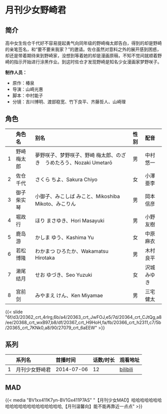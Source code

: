 # 月刊少女野崎君


## 简介

高中女生佐仓千代好不容易提起勇气向同年级的野崎梅太郎告白，得到的却是野崎的亲笔签名，和“要不要来我家？”的邀请。佐仓虽然对意料之外的展开感到困惑，却还是带着期待来到野崎家，没想到等着她的却是漫画原稿，不知不觉间就顺着野崎的指示开始进行涂黑作业。到这时佐仓才发现野崎是知名少女漫画家梦野咲子。

**制作人员：**
- 原作：椿泉
- 导演：山崎光惠
- 脚本：中村能子
- 分镜：吉川博明、渡部稳宽、竹下良平、齐藤哲人、山崎理

## 角色

|     |   角色名   |   别名  | 性别 |  配音  |
|:--- |:------  |:----      |:---  |:--   |
| 1 | 野崎梅太郎 | 夢野咲子、梦野咲子、野崎 梅太郎、のざき　うめたろう、Nozaki Umetarō | 男 | 中村悠一 |
| 2 | 佐仓千代 | さくら ちよ、Sakura Chiyo | 女 | 小澤亜李 |
| 3 | 御子柴实琴 | 小御子、みこしば みこと、Mikoshiba Mikoto、みこりん | 男 | 岡本信彦 |
| 4 | 堀政行 | ほり まさゆき、Hori Masayuki | 男 | 小野友樹 |
| 5 | 鹿岛游 | かしま ゆう、Kashima Yu | 女 | 中原麻衣 |
| 6 | 若松博隆 | わかまつ ひろたか、Wakamatsu Hirotaka | 男 | 木村良平 |
| 7 | 濑尾结月 | せお ゆづき、Seo Yuzuki | 女 | 沢城みゆき |
| 8 | 宫前剑 | みやまえ けん、Ken Miyamae | 男 | 三宅健太 |

{{< slide "6f/d3/20362_crt_4rlrg,6b/a4/20363_crt_JwFOJ,e5/7d/20364_crt_CJtQg,a8/ee/20368_crt_wxB97,b8/df/20367_crt_H9HoH,fa/fb/20366_crt_h2311,c7/5b/20365_crt_7KNk0,a8/90/27079_crt_6aEEW" >}}

## 系列

|     |   系列名   |   首播时间  | 话数/时长  | 观看地址 |
|:---  |:------    |:----      |:---       |:---  |
| 1 | 月刊少女野崎君 | 2014-07-06 | 12 | [bilibili](https://www.bilibili.com/bangumi/play/ep770)  |



## MAD

{{< media  "BV1xx411K7yn-BV1Gx411P7AS"
"【月刊少女MAD】哈哈哈哈哈哈哈哈哈哈哈哈哈哈哈哈哈哈哈哈,【月刊温馨向】能不能再靠近一点点"  >}}
